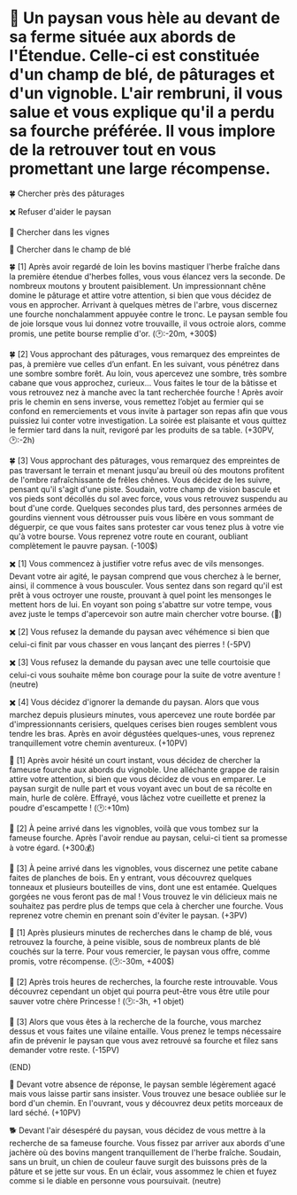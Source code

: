 # 🌾 Un paysan vous hèle au devant de sa ferme située aux abords de l'Étendue. Celle-ci est constituée d'un champ de blé, de pâturages et d'un vignoble. L'air rembruni, il vous salue et vous explique qu'il a perdu sa fourche préférée. Il vous implore de la retrouver tout en vous promettant une large récompense.

🍀 Chercher près des pâturages 

✖️ Refuser d'aider le paysan 

🍇 Chercher dans les vignes

🎑 Chercher dans le champ de blé



🍀 [1]
Après avoir regardé de loin les bovins mastiquer l'herbe fraîche dans la première étendue d'herbes folles, vous vous élancez vers la seconde. De nombreux moutons y broutent paisiblement. Un impressionnant chêne domine le pâturage et attire votre attention, si bien que vous décidez de vous en approcher. Arrivant à quelques mètres de l'arbre, vous discernez une fourche nonchalamment appuyée contre le tronc. Le paysan semble fou de joie lorsque vous lui donnez votre trouvaille, il vous octroie alors, comme promis, une petite bourse remplie d'or. 
(🕑:-20m, +300$)

🍀 [2] 
Vous approchant des pâturages, vous remarquez des empreintes de pas, à première vue celles d’un enfant. En les suivant, vous pénétrez dans une sombre sombre forêt. Au loin, vous apercevez une sombre, très sombre cabane que vous approchez, curieux... Vous faites le tour de la bâtisse et vous retrouvez nez à manche avec la tant recherchée fourche ! Après avoir pris le chemin en sens inverse, vous remettez l’objet au fermier qui se confond en remerciements et vous invite à partager son repas afin que vous puissiez lui conter votre investigation. La soirée est plaisante et vous quittez le fermier tard dans la nuit, revigoré par les produits de sa table. 
(+30PV, 🕑:-2h)

🍀 [3] 
Vous approchant des pâturages, vous remarquez des empreintes de pas traversant le terrain et menant jusqu'au breuil où des moutons profitent de l'ombre rafraîchissante de frêles chênes. Vous décidez de les suivre, pensant qu'il s'agit d'une piste. Soudain, votre champ de vision bascule et vos pieds sont décollés du sol avec force, vous vous retrouvez suspendu au bout d'une corde. Quelques secondes plus tard, des personnes armées de gourdins viennent vous détrousser puis vous libère en vous sommant de déguerpir, ce que vous faites sans protester car vous tenez plus à votre vie qu'à votre bourse. Vous reprenez votre route en courant, oubliant complètement le pauvre paysan. 
(-100$)
 
✖️ [1] 
Vous commencez à justifier votre refus avec de vils mensonges. Devant votre air agité, le paysan comprend que vous cherchez à le berner, ainsi, il commence à vous bousculer. Vous sentez dans son regard qu'il est prêt à vous octroyer une rouste, prouvant à quel point les mensonges le mettent hors de lui. En voyant son poing s'abattre sur votre tempe, vous avez juste le temps d'apercevoir son autre main chercher votre bourse. 
(🤕)

✖️ [2] 
Vous refusez la demande du paysan avec véhémence si bien que celui-ci finit par vous chasser en vous lançant des pierres ! 
(-5PV)

✖️ [3] 
Vous refusez la demande du paysan avec une telle courtoisie que celui-ci vous souhaite même bon courage pour la suite de votre aventure ! 
(neutre)

✖️ [4] 
Vous décidez d'ignorer la demande du paysan. Alors que vous marchez depuis plusieurs minutes, vous apercevez une route bordée par d'impressionnants cerisiers, quelques cerises bien rouges semblent vous tendre les bras. Après en avoir dégustées quelques-unes, vous reprenez tranquillement votre chemin aventureux. 
(+10PV)

🍇 [1] 
Après avoir hésité un court instant, vous décidez de chercher la fameuse fourche aux abords du vignoble. Une alléchante grappe de raisin attire votre attention, si bien que vous décidez de vous en emparer. Le paysan surgit de nulle part et vous voyant avec un bout de sa récolte en main, hurle de colère. Effrayé, vous lâchez votre cueillette et prenez la poudre d'escampette ! 
(🕑:+10m)  

🍇 [2]
À peine arrivé dans les vignobles, voilà que vous tombez sur la fameuse fourche. Après l'avoir rendue au paysan, celui-ci tient sa promesse à votre égard.
(+300💰)

🍇 [3]
À peine arrivé dans les vignobles, vous discernez une petite cabane faites de planches de bois. En y entrant, vous découvrez quelques tonneaux et plusieurs bouteilles de vins, dont une est entamée. Quelques gorgées ne vous feront pas de mal ! Vous trouvez le vin délicieux mais ne souhaitez pas perdre plus de temps que cela à chercher une fourche. Vous reprenez votre chemin en prenant soin d'éviter le paysan.
(+3PV)


🎑 [1] 
Après plusieurs minutes de recherches dans le champ de blé, vous retrouvez la fourche, à peine visible, sous de nombreux plants de blé couchés sur la terre. Pour vous remercier, le paysan vous offre, comme promis, votre récompense. 
(🕑:-30m, +400$)

🎑 [2] 
Après trois heures de recherches, la fourche reste introuvable. Vous découvrez cependant un objet qui pourra peut-être vous être utile pour sauver votre chère Princesse ! 
(🕑:-3h, +1 objet)

🎑 [3] 
Alors que vous êtes à la recherche de la fourche, vous marchez dessus et vous faites une vilaine entaille. Vous prenez le temps nécessaire afin de prévenir le paysan que vous avez retrouvé sa fourche et filez sans demander votre reste. 
(-15PV)

(END)

🥓 Devant votre absence de réponse, le paysan semble légèrement agacé mais vous laisse partir sans insister. Vous trouvez une besace oubliée sur le bord d'un chemin. En l'ouvrant, vous y découvrez deux petits morceaux de lard séché. 
(+10PV)

🐕 Devant l'air désespéré du paysan, vous décidez de vous mettre à la recherche de sa fameuse fourche. Vous fissez par arriver aux abords d'une jachère où des bovins mangent tranquillement de l'herbe fraîche. Soudain, sans un bruit, un chien de couleur fauve surgit des buissons près de la pâture et se jette sur vous. En un éclair, vous assommez le chien et fuyez comme si le diable en personne vous poursuivait. 
(neutre)

